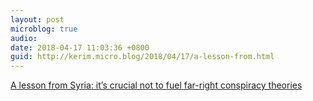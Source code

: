 ```yaml
---
layout: post
microblog: true
audio: 
date: 2018-04-17 11:03:36 +0800
guid: http://kerim.micro.blog/2018/04/17/a-lesson-from.html
---
```

[A lesson from Syria: it’s crucial not to fuel far-right conspiracy theories](https://www.theguardian.com/commentisfree/2017/nov/15/lesson-from-syria-chemical-weapons-conspiracy-theories-alt-right)

